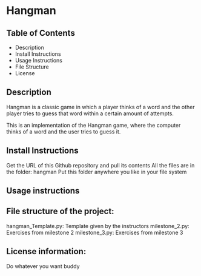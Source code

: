 # Hangman

## Table of Contents
 - Description
 - Install Instructions
 - Usage Instructions
 - File Structure
 - License

## Description
Hangman is a classic game in which a player thinks of a word and the other player tries to guess that word within a certain amount of attempts.

This is an implementation of the Hangman game, where the computer thinks of a word and the user tries to guess it. 

## Install Instructions
Get the URL of this Github repository and pull its contents
All the files are in the folder: hangman
Put this folder anywhere you like in your file system

## Usage instructions


## File structure of the project:
hangman_Template.py: Template given by the instructors
milestone_2.py: Exercises from milestone 2
milestone_3.py: Exercises from milestone 3


## License information:
 Do whatever you want buddy